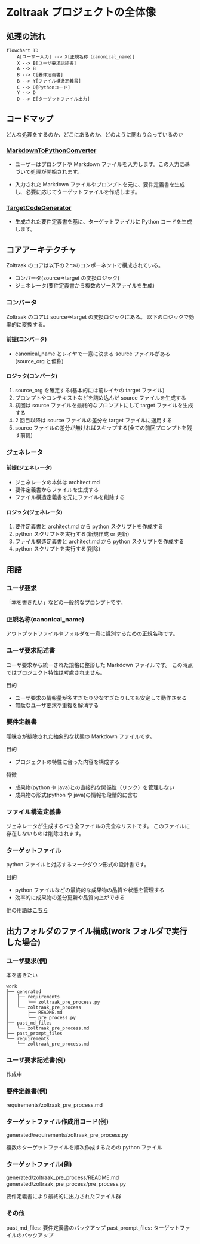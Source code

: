 # Zoltraak プロジェクトの全体像

## 処理の流れ

```mermaid
flowchart TD
    A[ユーザー入力] --> X[正規名称（canonical_name）]
    X --> B[ユーザ要求記述書]
    A --> B
    B --> C[要件定義書]
    B --> Y[ファイル構造定義書]
    C --> D[Pythonコード]
    Y --> D
    D --> E[ターゲットファイル出力]
```

## コードマップ

どんな処理をするのか、どこにあるのか、どのように関わり合っているのか

### [MarkdownToPythonConverter](docs/designs/MarkdownToPythonConverter.md)

- ユーザーはプロンプトや Markdown ファイルを入力します。この入力に基づいて処理が開始されます。

- 入力された Markdown ファイルやプロンプトを元に、要件定義書を生成し、必要に応じてターゲットファイルを作成します。

### [TargetCodeGenerator](docs/designs/TargetCodeGenerator.md)

- 生成された要件定義書を基に、ターゲットファイルに Python コードを生成します。

## コアアーキテクチャ

Zoltraak のコアは以下の２つのコンポーネントで構成されている。

- コンバータ(source⇒target の変換ロジック)
- ジェネレータ(要件定義書から複数のソースファイルを生成)

### コンバータ

Zoltraak のコアは source⇒target の変換ロジックにある。
以下のロジックで効率的に変換する。

#### 前提(コンバータ)

- canonical_name とレイヤで一意に決まる source ファイルがある(source_org と仮称)

#### ロジック(コンバータ)

1. source_org を確定する(基本的には前レイヤの target ファイル)
2. プロンプトやコンテキストなどを詰め込んだ source ファイルを生成する
3. 初回は source ファイルを最終的なプロンプトにして target ファイルを生成する
4. 2 回目以降は source ファイルの差分を target ファイルに適用する
5. source ファイルの差分が無ければスキップする(全ての前回プロンプトを残す前提)

### ジェネレータ

#### 前提(ジェネレータ)

- ジェネレータの本体は architect.md
- 要件定義書からファイルを生成する
- ファイル構造定義書を元にファイルを削除する

#### ロジック(ジェネレータ)

1. 要件定義書と architect.md から python スクリプトを作成する
2. python スクリプトを実行する(新規作成 or 更新)
3. ファイル構造定義書と architect.md から python スクリプトを作成する
4. python スクリプトを実行する(削除)

## 用語

### ユーザ要求

「本を書きたい」などの一般的なプロンプトです。

### 正規名称(canonical_name)

アウトプットファイルやフォルダを一意に識別するための正規名称です。

### ユーザ要求記述書

ユーザ要求から統一された規格に整形した Markdown ファイルです。
この時点ではプロジェクト特性は考慮されません。

目的

- ユーザ要求の情報量が多すぎたり少なすぎたりしても安定して動作させる
- 無駄なユーザ要求や重複を解消する

### 要件定義書

曖昧さが排除された抽象的な状態の Markdown ファイルです。

目的

- プロジェクトの特性に合った内容を構成する

特徴

- 成果物(python や java)との直接的な関係性（リンク）を管理しない
- 成果物の形式(python や java)の情報を段階的に含む

### ファイル構造定義書

ジェネレータが生成するべき全ファイルの完全なリストです。
このファイルに存在しないものは削除されます。

### ターゲットファイル

python ファイルと対応するマークダウン形式の設計書です。

目的

- python ファイルなどの最終的な成果物の品質や状態を管理する
- 効率的に成果物の差分更新や品質向上ができる

他の用語は[こちら](docs/configuration.md)

## 出力フォルダのファイル構成(work フォルダで実行した場合)

### ユーザ要求(例)

本を書きたい

```
work
├── generated
│   ├── requirements
│   │   └── zoltraak_pre_process.py
│   └── zoltraak_pre_process
│       ├── README.md
│       └── pre_process.py
├── past_md_files
│   └── zoltraak_pre_process.md
├── past_prompt_files
└── requirements
    └── zoltraak_pre_process.md
```

### ユーザ要求記述書(例)

作成中

### 要件定義書(例)

requirements/zoltraak_pre_process.md

### ターゲットファイル作成用コード(例)

generated/requirements/zoltraak_pre_process.py

複数のターゲットファイルを順次作成するための python ファイル

### ターゲットファイル(例)

generated/zoltraak_pre_process/README.md
generated/zoltraak_pre_process/pre_process.py

要件定義書により最終的に出力されたファイル群

### その他

past_md_files: 要件定義書のバックアップ
past_prompt_files: ターゲットファイルのバックアップ
